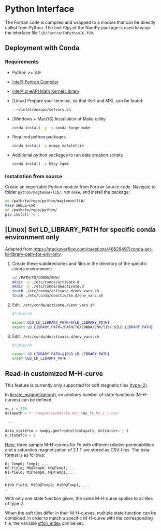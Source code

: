 # Python Interface

The Fortran code is compiled and wrapped to a module that can be directly called from Python.
The tool `f2py` of the NumPy package is used to wrap the interface file `lib/FortranToPythonIO.f90`.

## Deployment with Conda

### Requirements

- Python >= 3.9

- [Intel® Fortran Compiler](https://www.intel.com/content/www/us/en/developer/articles/tool/oneapi-standalone-components.html#fortran)

- [Intel® oneAPI Math Kernel Library](https://www.intel.com/content/www/us/en/developer/tools/oneapi/onemkl.html)

- [Linux] Prepare your terminal, so that ifort and MKL can be found:

    ```bash
    . ~/intel/oneapi/setvars.sh
    ```

- [Windows + MacOS] Installation of Make utility

    ```bash
    conda install -y -c conda-forge make
    ```

- Required python packages

    ```bash
    conda install -y numpy matplotlib
    ```

- Additional python packages to run data creation scripts

    ```bash
    conda install -y h5py tqdm
    ```

### Installation from source

Create an importable Python module from Fortran source code.
Navigate to folder `python/magtense/lib/`, run `make`, and install the package:

```bash
cd /path/to/repo/python/magtense/lib/
make SHELL=cmd
cd /path/to/repo/python/
pip install -e .
```

## [Linux] Set LD_LIBRARY_PATH for specific conda environment only

Adapted from https://stackoverflow.com/questions/46826497/conda-set-ld-library-path-for-env-only.

1. Create these subdirectories and files in the directory of the specific conda environment:
    ```sh
    cd /PATH/TO/CONDA/ENV/
    mkdir -p ./etc/conda/activate.d
    mkdir -p ./etc/conda/deactivate.d
    touch ./etc/conda/activate.d/env_vars.sh
    touch ./etc/conda/deactivate.d/env_vars.sh
    ```
2. Edit `./etc/conda/activate.d/env_vars.sh`
    ```sh
    #!/bin/sh

    export OLD_LD_LIBRARY_PATH=${LD_LIBRARY_PATH}
    export LD_LIBRARY_PATH=/PATH/TO/CONDA/ENV/lib/:${LD_LIBRARY_PATH}
    ```

3. Edit `./etc/conda/deactivate.d/env_vars.sh`
    ```sh
    #!/bin/sh

    export LD_LIBRARY_PATH=${OLD_LD_LIBRARY_PATH}
    unset OLD_LD_LIBRARY_PATH
    ```

## Read-in customized M-H-curve

This feature is currently only supported for soft magnetic tiles ([type=2](magtense/magtense.py#L49)).

In  [iterate_magnetization()](magtense/magtense.py#L611), an arbitrary number of state functions (M-H-curves) can be defined:

```python
mu_r = 100
datapath = f'./magtense/mat/Fe_mur_{mu_r}_Ms_2_1.csv'

 ...

data_statefcn = numpy.genfromtxt(datapath, delimiter=';')
n_statefcn = 1
```

[Here](magtense/mat), three sample M-H-curves for Fe with different relative permeabilities and a saturation magnetization of 2.1 T are stored as CSV-files. The data format is as follows:

```csv
0; Temp0; Temp1; ...
H0-field; M0@Temp0; M0@Temp1;...
H1-field; M1@Temp0; M1@Temp1;...
.
.
H100-field; M100@Temp0; M100@Temp1; ...
.
```

With only one state function given, the same M-H-curve applies to all tiles of type 2.

When the soft tiles differ in their M-H-curves, multiple state function can be combined. In order to match a specific M-H-curve with the corresponding tile, the variable [stfcn_index](magtense/magtense.py#L54) can be set.
